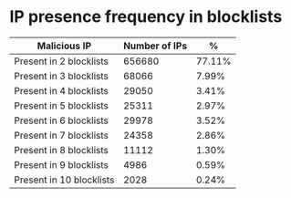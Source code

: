 # IP presence frequency in blocklists
| Malicious IP | Number of IPs | % |
|----|----|----|
| Present in 2 blocklists | 656680 | 77.11% |
| Present in 3 blocklists | 68066 | 7.99% |
| Present in 4 blocklists | 29050 | 3.41% |
| Present in 5 blocklists | 25311 | 2.97% |
| Present in 6 blocklists | 29978 | 3.52% |
| Present in 7 blocklists | 24358 | 2.86% |
| Present in 8 blocklists | 11112 | 1.30% |
| Present in 9 blocklists | 4986 | 0.59% |
| Present in 10 blocklists | 2028 | 0.24% |
